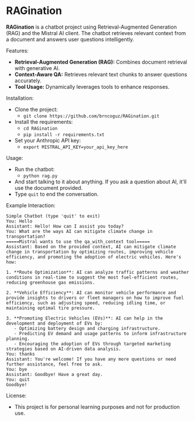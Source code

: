 # RAGination

**RAGination** is a chatbot project using Retrieval-Augmented Generation (RAG) and the Mistral AI client. The chatbot retrieves relevant context from a document and answers user questions intelligently.

Features:
- **Retrieval-Augmented Generation (RAG):** Combines document retrieval with generative AI.
- **Context-Aware QA:** Retrieves relevant text chunks to answer questions accurately.
- **Tool Usage:** Dynamically leverages tools to enhance responses.

Installation:
- Clone the project:
  - `git clone https://github.com/brncoguz/RAGination.git`
- Install the requirements:
  - `cd RAGination`
  - `pip install -r requirements.txt`
- Set your Anthropic API key:
  - `export MISTRAL_API_KEY=your_api_key_here`
 
Usage:
- Run the chatbot:
  - `python rag.py`
- And start talking to it about anything. If you ask a question about AI, it'll use the document provided.
- Type `quit` to end the conversation.

Example Interaction:
```
Simple Chatbot (type 'quit' to exit)
You: Hello
Assistant: Hello! How can I assist you today?
You: What are the ways AI can mitigate climate change in transportation?
=====Mistral wants to use the qa_with_context tool=====
Assistant: Based on the provided context, AI can mitigate climate change in transportation by optimizing routes, improving vehicle efficiency, and promoting the adoption of electric vehicles. Here's how:

1. **Route Optimization**: AI can analyze traffic patterns and weather conditions in real-time to suggest the most fuel-efficient routes, reducing greenhouse gas emissions.

2. **Vehicle Efficiency**: AI can monitor vehicle performance and provide insights to drivers or fleet managers on how to improve fuel efficiency, such as adjusting speed, reducing idling time, or maintaining optimal tire pressure.

3. **Promoting Electric Vehicles (EVs)**: AI can help in the development and deployment of EVs by:
   - Optimizing battery design and charging infrastructure.
   - Predicting EV demand and usage patterns to inform infrastructure planning.
   - Encouraging the adoption of EVs through targeted marketing strategies based on AI-driven data analysis.
You: thanks
Assistant: You're welcome! If you have any more questions or need further assistance, feel free to ask.
You: bye
Assistant: Goodbye! Have a great day.
You: quit
Goodbye!
```

License:
- This project is for personal learning purposes and not for production use.
